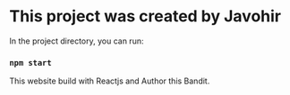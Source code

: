 # This project was created by Javohir

In the project directory, you can run:

### `npm start`

This website build with Reactjs and Author this Bandit.
